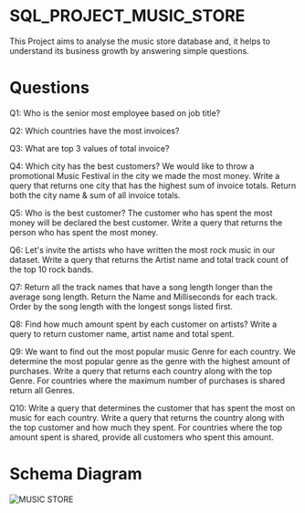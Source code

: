 # SQL_PROJECT_MUSIC_STORE
This Project aims to analyse the music store database and, it helps to understand its business growth by answering simple questions.

# Questions

Q1: Who is the senior most employee based on job title?

Q2: Which countries have the most invoices?

Q3: What are top 3 values of total invoice?

Q4: Which city has the best customers? We would like to throw a promotional Music Festival in the city we made the most money. Write a query that returns one city that has the highest sum of invoice totals. Return both the city name & sum of all invoice totals.

Q5: Who is the best customer? The customer who has spent the most money will be declared the best customer. Write a query that returns the person who has spent the most money.

Q6: Let's invite the artists who have written the most rock music in our dataset.
Write a query that returns the Artist name and total track count of the top 10 rock bands.

Q7: Return all the track names that have a song length longer than the average song length. 
Return the Name and Milliseconds for each track. Order by the song length with the longest songs listed first.

Q8: Find how much amount spent by each customer on artists? Write a query to return customer name, artist name and total spent.

Q9: We want to find out the most popular music Genre for each country. We determine the most popular genre as the genre with the highest amount of purchases. Write a query that returns each country along with the top Genre. For countries where the maximum number of purchases is shared return all Genres.

Q10: Write a query that determines the customer that has spent the most on music for each country. 
Write a query that returns the country along with the top customer and how much they spent. 
For countries where the top amount spent is shared, provide all customers who spent this amount.

# Schema Diagram
![MUSIC STORE](https://github.com/Rahul18171/SQL_PROJECT_MUSIC_STORE/assets/130995317/07600757-8e0e-4125-9f33-d8574e206d1a)

